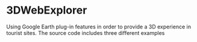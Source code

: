 # 3DWebExplorer
Using Google Earth plug-in features in order to provide a 3D experience in tourist sites. The source code includes three different examples  
